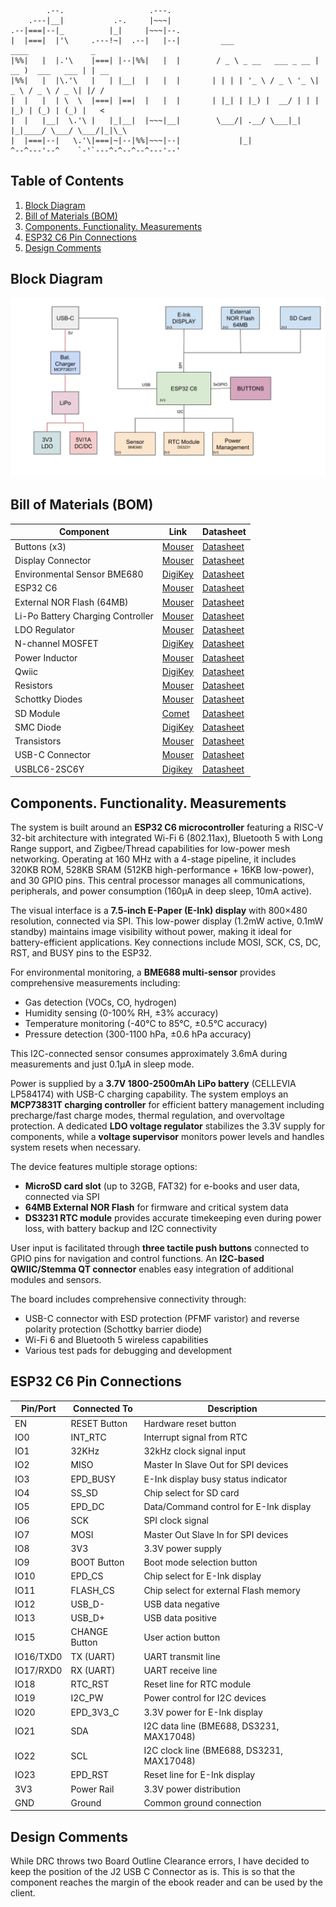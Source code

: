 ```
        .--.                   .---.
    .---|__|           .-.     |~~~|
.--|===|--|_          |_|     |~~~|--.
|  |===|  |'\     .---!~|  .--|   |--|		   ___                   ____              _    
|%%|   |  |.'\    |===| |--|%%|   |  |		  / _ \ _ __   ___ _ __ | __ )  ___   ___ | | __
|%%|   |  |\.'\   |   | |__|  |   |  |		 | | | | '_ \ / _ \ '_ \|  _ \ / _ \ / _ \| |/ /
|  |   |  | \  \  |===| |==|  |   |  |		 | |_| | |_) |  __/ | | | |_) | (_) | (_) |   < 
|  |   |__|  \.'\ |   |_|__|  |~~~|__|		  \___/| .__/ \___|_| |_|____/ \___/ \___/|_|\_\
|  |===|--|   \.'\|===|~|--|%%|~~~|--|		       |_|                                      
^--^---'--^    `-'`---^-^--^--^---'--'
```

## Table of Contents

1. [Block Diagram](#block-diagram)
2. [Bill of Materials (BOM)](#bill-of-materials-(bom))
3. [Components. Functionality. Measurements](#components-functionality-measurements)
4. [ESP32 C6 Pin Connections](#esp32-c6-pin-connections)
5. [Design Comments]()

## Block Diagram

![Block Diagram](OpenBook.png)

## Bill of Materials (BOM)

| Component | Link | Datasheet |
|-----------|-------------|-----------|
| Buttons (x3) | [Mouser](https://ro.mouser.com/ProductDetail/E-Switch/TL3315NF250Q?qs=g35H13458Kaz43%252B3owu1iQ%3D%3D) | [Datasheet](https://www.mouser.com/datasheet/2/140/TL3315-345930.pdf?srsltid=AfmBOoqCqHlNTSgC-O2LFAWm6s4LAd71f8YVI18lGMMVCCY181TTsQEw)|
| Display Connector | [Mouser](https://ro.mouser.com/ProductDetail/Hirose-Connector/FH34SRJ-24S-0.5SH99?qs=vcbW%252B4%252BSTIpKBl5ap9J8Fw%3D%3D) | [Datasheet](https://ro.mouser.com/datasheet/2/185/FH34SRJ_24S_0_5SH_99__CL0580_1255_6_99_2DDrawing_0-1615044.pdf)|
| Environmental Sensor BME680 | [DigiKey](https://www.digikey.com/en/products/detail/bosch-sensortec/bme680/7401317) | [Datasheet](https://www.bosch-sensortec.com/media/boschsensortec/downloads/datasheets/bst-bme680-ds001.pdf)	|
| ESP32 C6 | [Mouser](https://ro.mouser.com/ProductDetail/Espressif-Systems/ESP32-C6-WROOM-1-N8?qs=8Wlm6%252BaMh8ST02Gmwp74cw%3D%3D) | [Datasheet](https://ro.mouser.com/datasheet/2/891/Espressif_ESP32_C6_WROOM_1__Datasheet_V0_1_PRELIMI-3239987.pdf)|
| External NOR Flash (64MB) | [Mouser](https://ro.mouser.com/ProductDetail/Winbond/W25Q512JVEIQ?qs=l7cgNqFNU1jw6svr3at6tA%3D%3D) | [Datasheet](https://ro.mouser.com/datasheet/2/949/Winbond_W25Q512JV_Datasheet-3240039.pdf)|
| Li-Po Battery Charging Controller | [Mouser](https://ro.mouser.com/ProductDetail/Microchip-Technology/MCP73831T-3ACI-OT?qs=yUQqVecv4quInAWkk8YFWg%3D%3D) | [Datasheet](https://ro.mouser.com/datasheet/2/268/MCP73831_Family_Data_Sheet_DS20001984H-3441711.pdf)|
| LDO Regulator | [Mouser](https://ro.mouser.com/ProductDetail/Torex-Semiconductor/XC6220A331MR-G?qs=AsjdqWjXhJ8ZSWznL1J0gg%3D%3D) | [Datasheet](https://ro.mouser.com/datasheet/2/760/xc6220-3371556.pdf)|
| N-channel MOSFET | [DigiKey](https://www.digikey.ro/ro/products/detail/vishay-siliconix/SI1308EDL-T1-GE3/4876435?s=N4IgTCBcDaIMoEkCMBmADADgKIBEAyAtACpIEDiWKIAugL5A) | [Datasheet](https://www.vishay.com/docs/63399/si1308edl.pdf)|	
| Power Inductor | [Mouser](https://ro.mouser.com/ProductDetail/Bourns/SRR4828A-101M?qs=EU6FO9ffTwcw5i9FweW3JA%3D%3D) | [Datasheet](https://ro.mouser.com/datasheet/2/54/srr4828a-1391533.pdf)|
| Qwiic | [DigiKey](https://www.digikey.com/en/products/detail/onion-corporation/om-e-qwiic/9922970) | [Datasheet](https://cdn.sparkfun.com/assets/parts/1/2/2/8/9/Qwiic_Connector_Datasheet.pdf)|
| Resistors | [Mouser](https://ro.mouser.com/c/?q=resistor%200402) | [Datasheet](https://ro.mouser.com/c/?q=resistor%200402)|
| Schottky Diodes | [Mouser](https://ro.mouser.com/ProductDetail/KYOCERA-AVX/SD0805S020S1R0?qs=jCA%252BPfw4LHbpkAoSnwrdjw%3D%3D) | [Datasheet](https://ro.mouser.com/datasheet/2/40/schottky-3165252.pdf)|
| SD Module | [Comet](https://store.comet.srl.ro/Catalogue/Product/43497/) | [Datasheet](https://store.comet.bg/download-file.php?id=8824)|
| SMC Diode | [DigiKey](https://www.digikey.ro/ro/products/detail/smc-diode-solutions/MBR0530/16692306) | [Datasheet](https://www.smc-diodes.com/propdf/MBR0530%20N0717%20REV.A.pdf)|
| Transistors | [Mouser](https://ro.mouser.com/ProductDetail/Diodes-Incorporated/DMG2305UX-7?qs=L1DZKBg7t5F%2FNBHrjfxC%252Bg%3D%3D) | [Datasheet](https://www.diodes.com/assets/Datasheets/DMG2305UX.pdf)|
| USB-C Connector | [Mouser](https://ro.mouser.com/ProductDetail/GCT/USB4110-GF-A?qs=KUoIvG%2F9IlYiZvIXQjyJeA%3D%3D) | [Datasheet](https://ro.mouser.com/datasheet/2/837/GCT_USB4110_Product_Drawing___20k_cycles-3455479.pdf)|
| USBLC6-2SC6Y | [Digikey](https://www.digikey.ro/ro/products/detail/stmicroelectronics/USBLC6-2SC6Y/2819177?s=N4IgTCBcDaIKoGUBCAZAwgNgLRgZgmiALoC%2BQA) | [Datasheet](https://www.st.com/content/ccc/resource/technical/document/datasheet/group0/94/15/6c/58/ba/91/46/42/DM00055262/files/DM00055262.pdf/jcr:content/translations/en.DM00055262.pdf)|

## Components. Functionality. Measurements

The system is built around an **ESP32 C6 microcontroller** featuring a RISC-V 32-bit architecture with integrated Wi-Fi 6 (802.11ax), Bluetooth 5 with Long Range support, and Zigbee/Thread capabilities for low-power mesh networking. Operating at 160 MHz with a 4-stage pipeline, it includes 320KB ROM, 528KB SRAM (512KB high-performance + 16KB low-power), and 30 GPIO pins. This central processor manages all communications, peripherals, and power consumption (160μA in deep sleep, 10mA active).

The visual interface is a **7.5-inch E-Paper (E-Ink) display** with 800×480 resolution, connected via SPI. This low-power display (1.2mW active, 0.1mW standby) maintains image visibility without power, making it ideal for battery-efficient applications. Key connections include MOSI, SCK, CS, DC, RST, and BUSY pins to the ESP32.

For environmental monitoring, a **BME688 multi-sensor** provides comprehensive measurements including:
- Gas detection (VOCs, CO, hydrogen)
- Humidity sensing (0-100% RH, ±3% accuracy)
- Temperature monitoring (-40°C to 85°C, ±0.5°C accuracy)
- Pressure detection (300-1100 hPa, ±0.6 hPa accuracy)

This I2C-connected sensor consumes approximately 3.6mA during measurements and just 0.1μA in sleep mode.

Power is supplied by a **3.7V 1800-2500mAh LiPo battery** (CELLEVIA LP584174) with USB-C charging capability. The system employs an **MCP73831T charging controller** for efficient battery management including precharge/fast charge modes, thermal regulation, and overvoltage protection. A dedicated **LDO voltage regulator** stabilizes the 3.3V supply for components, while a **voltage supervisor** monitors power levels and handles system resets when necessary.

The device features multiple storage options:
- **MicroSD card slot** (up to 32GB, FAT32) for e-books and user data, connected via SPI
- **64MB External NOR Flash** for firmware and critical system data
- **DS3231 RTC module** provides accurate timekeeping even during power loss, with battery backup and I2C connectivity

User input is facilitated through **three tactile push buttons** connected to GPIO pins for navigation and control functions. An **I2C-based QWIIC/Stemma QT connector** enables easy integration of additional modules and sensors.

The board includes comprehensive connectivity through:
- USB-C connector with ESD protection (PFMF varistor) and reverse polarity protection (Schottky barrier diode)
- Wi-Fi 6 and Bluetooth 5 wireless capabilities
- Various test pads for debugging and development


## ESP32 C6 Pin Connections

| Pin/Port    | Connected To             | Description                                       |
|-------------|--------------------------|---------------------------------------------------|
| EN          | RESET Button             | Hardware reset button                             |
| IO0         | INT_RTC                  | Interrupt signal from RTC                         |
| IO1         | 32KHz                    | 32kHz clock signal input                          |
| IO2         | MISO                     | Master In Slave Out for SPI devices               |
| IO3         | EPD_BUSY                 | E-Ink display busy status indicator               |
| IO4         | SS_SD                    | Chip select for SD card                           |
| IO5         | EPD_DC                   | Data/Command control for E-Ink display            |
| IO6         | SCK                      | SPI clock signal                                  |
| IO7         | MOSI                     | Master Out Slave In for SPI devices               |
| IO8         | 3V3                      | 3.3V power supply                                 |
| IO9         | BOOT Button              | Boot mode selection button                        |
| IO10        | EPD_CS                   | Chip select for E-Ink display                     |
| IO11        | FLASH_CS                 | Chip select for external Flash memory             |
| IO12        | USB_D-                   | USB data negative                                 |
| IO13        | USB_D+                   | USB data positive                                 |
| IO15        | CHANGE Button            | User action button                                |
| IO16/TXD0   | TX (UART)                | UART transmit line                                |
| IO17/RXD0   | RX (UART)                | UART receive line                                 |
| IO18        | RTC_RST                  | Reset line for RTC module                         |
| IO19        | I2C_PW                   | Power control for I2C devices                     |
| IO20        | EPD_3V3_C                | 3.3V power for E-Ink display                      |
| IO21        | SDA                      | I2C data line (BME688, DS3231, MAX17048)          |
| IO22        | SCL                      | I2C clock line (BME688, DS3231, MAX17048)         |
| IO23        | EPD_RST                  | Reset line for E-Ink display                      |
| 3V3         | Power Rail               | 3.3V power distribution                           |
| GND         | Ground                   | Common ground connection                          |

## Design Comments

While DRC throws two Board Outline Clearance errors, I have decided to keep the position of the J2 USB C Connector as is.
This is so that the component reaches the margin of the ebook reader and can be used by the client.

